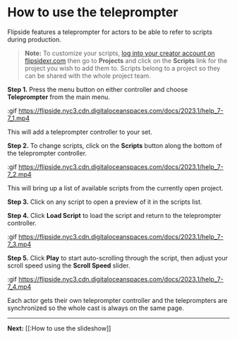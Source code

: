 # How to use the teleprompter

Flipside features a teleprompter for actors to be able to refer to scripts during production.

> **Note:** To customize your scripts, [log into your creator account on flipsidexr.com](flipsidexr.com/user) then go to **Projects** and click on the **Scripts** link for the project you wish to add them to. Scripts belong to a project so they can be shared with the whole project team.

**Step 1.** Press the menu button on either controller and choose **Teleprompter** from the main menu.

:gif https://flipside.nyc3.cdn.digitaloceanspaces.com/docs/2023.1/help_7-7_1.mp4

This will add a teleprompter controller to your set.

**Step 2.** To change scripts, click on the **Scripts** button along the bottom of the teleprompter controller.

:gif https://flipside.nyc3.cdn.digitaloceanspaces.com/docs/2023.1/help_7-7_2.mp4

This will bring up a list of available scripts from the currently open project.

**Step 3.** Click on any script to open a preview of it in the scripts list.

**Step 4.** Click **Load Script** to load the script and return to the teleprompter controller.

:gif https://flipside.nyc3.cdn.digitaloceanspaces.com/docs/2023.1/help_7-7_3.mp4

**Step 5.** Click **Play** to start auto-scrolling through the script, then adjust your scroll speed using the **Scroll Speed** slider.

:gif https://flipside.nyc3.cdn.digitaloceanspaces.com/docs/2023.1/help_7-7_4.mp4

Each actor gets their own teleprompter controller and the teleprompters are synchronized so the whole cast is always on the same page.

---

**Next:** [[:How to use the slideshow]]
